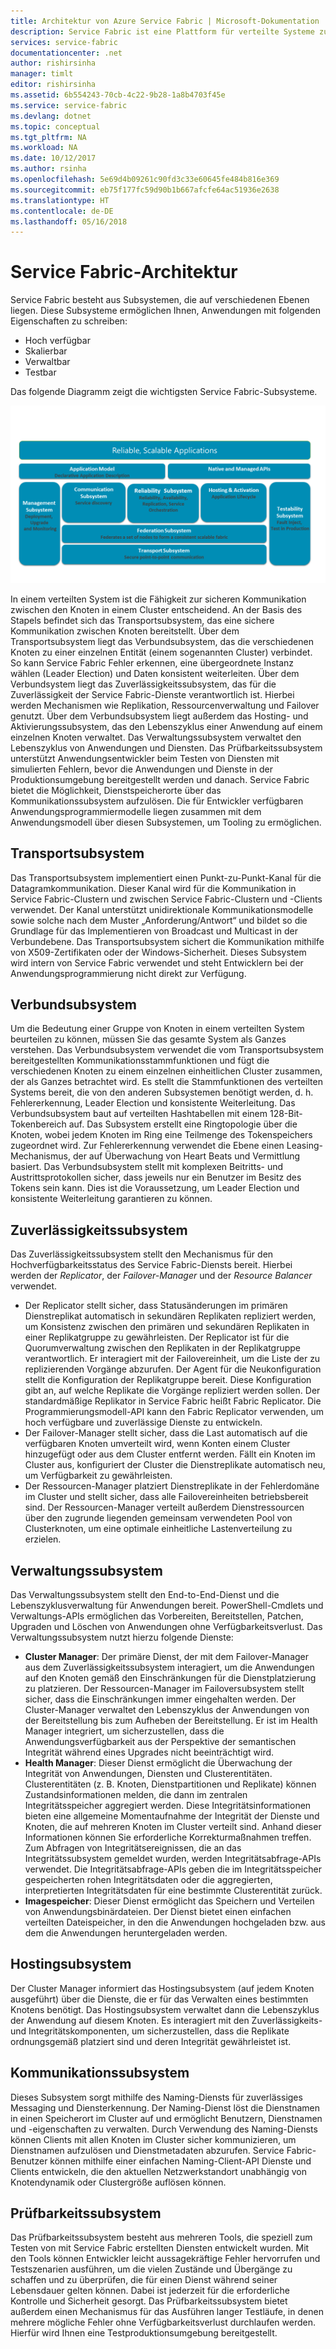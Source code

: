```yaml
---
title: Architektur von Azure Service Fabric | Microsoft-Dokumentation
description: Service Fabric ist eine Plattform für verteilte Systeme zum Erstellen skalierbarer, zuverlässiger und einfach zu verwaltender Anwendungen für die Cloud. Dieser Artikel beschreibt die Architektur von Service Fabric.
services: service-fabric
documentationcenter: .net
author: rishirsinha
manager: timlt
editor: rishirsinha
ms.assetid: 6b554243-70cb-4c22-9b28-1a8b4703f45e
ms.service: service-fabric
ms.devlang: dotnet
ms.topic: conceptual
ms.tgt_pltfrm: NA
ms.workload: NA
ms.date: 10/12/2017
ms.author: rsinha
ms.openlocfilehash: 5e69d4b09261c90fd3c33e60645fe484b816e369
ms.sourcegitcommit: eb75f177fc59d90b1b667afcfe64ac51936e2638
ms.translationtype: HT
ms.contentlocale: de-DE
ms.lasthandoff: 05/16/2018
---
```

# <a name="service-fabric-architecture"></a>Service Fabric-Architektur
Service Fabric besteht aus Subsystemen, die auf verschiedenen Ebenen liegen. Diese Subsysteme ermöglichen Ihnen, Anwendungen mit folgenden Eigenschaften zu schreiben:

* Hoch verfügbar
* Skalierbar
* Verwaltbar
* Testbar

Das folgende Diagramm zeigt die wichtigsten Service Fabric-Subsysteme.

![Diagramm der Service Fabric-Architektur](media/service-fabric-architecture/service-fabric-architecture.png)

In einem verteilten System ist die Fähigkeit zur sicheren Kommunikation zwischen den Knoten in einem Cluster entscheidend. An der Basis des Stapels befindet sich das Transportsubsystem, das eine sichere Kommunikation zwischen Knoten bereitstellt. Über dem Transportsubsystem liegt das Verbundsubsystem, das die verschiedenen Knoten zu einer einzelnen Entität (einem sogenannten Cluster) verbindet. So kann Service Fabric Fehler erkennen, eine übergeordnete Instanz wählen (Leader Election) und Daten konsistent weiterleiten. Über dem Verbundsystem liegt das Zuverlässigkeitssubsystem, das für die Zuverlässigkeit der Service Fabric-Dienste verantwortlich ist. Hierbei werden Mechanismen wie Replikation, Ressourcenverwaltung und Failover genutzt. Über dem Verbundsubsystem liegt außerdem das Hosting- und Aktivierungssubsystem, das den Lebenszyklus einer Anwendung auf einem einzelnen Knoten verwaltet. Das Verwaltungssubsystem verwaltet den Lebenszyklus von Anwendungen und Diensten. Das Prüfbarkeitssubsystem unterstützt Anwendungsentwickler beim Testen von Diensten mit simulierten Fehlern, bevor die Anwendungen und Dienste in der Produktionsumgebung bereitgestellt werden und danach. Service Fabric bietet die Möglichkeit, Dienstspeicherorte über das Kommunikationssubsystem aufzulösen. Die für Entwickler verfügbaren Anwendungsprogrammiermodelle liegen zusammen mit dem Anwendungsmodell über diesen Subsystemen, um Tooling zu ermöglichen.

## <a name="transport-subsystem"></a>Transportsubsystem
Das Transportsubsystem implementiert einen Punkt-zu-Punkt-Kanal für die Datagramkommunikation. Dieser Kanal wird für die Kommunikation in Service Fabric-Clustern und zwischen Service Fabric-Clustern und -Clients verwendet. Der Kanal unterstützt unidirektionale Kommunikationsmodelle sowie solche nach dem Muster „Anforderung/Antwort“ und bildet so die Grundlage für das Implementieren von Broadcast und Multicast in der Verbundebene. Das Transportsubsystem sichert die Kommunikation mithilfe von X509-Zertifikaten oder der Windows-Sicherheit. Dieses Subsystem wird intern von Service Fabric verwendet und steht Entwicklern bei der Anwendungsprogrammierung nicht direkt zur Verfügung.

## <a name="federation-subsystem"></a>Verbundsubsystem
Um die Bedeutung einer Gruppe von Knoten in einem verteilten System beurteilen zu können, müssen Sie das gesamte System als Ganzes verstehen. Das Verbundsubsystem verwendet die vom Transportsubsystem bereitgestellten Kommunikationsstammfunktionen und fügt die verschiedenen Knoten zu einem einzelnen einheitlichen Cluster zusammen, der als Ganzes betrachtet wird. Es stellt die Stammfunktionen des verteilten Systems bereit, die von den anderen Subsystemen benötigt werden, d. h. Fehlererkennung, Leader Election und konsistente Weiterleitung. Das Verbundsubsystem baut auf verteilten Hashtabellen mit einem 128-Bit-Tokenbereich auf. Das Subsystem erstellt eine Ringtopologie über die Knoten, wobei jedem Knoten im Ring eine Teilmenge des Tokenspeichers zugeordnet wird. Zur Fehlererkennung verwendet die Ebene einen Leasing-Mechanismus, der auf Überwachung von Heart Beats und Vermittlung basiert. Das Verbundsubsystem stellt mit komplexen Beitritts- und Austrittsprotokollen sicher, dass jeweils nur ein Benutzer im Besitz des Tokens sein kann. Dies ist die Voraussetzung, um Leader Election und konsistente Weiterleitung garantieren zu können.

## <a name="reliability-subsystem"></a>Zuverlässigkeitssubsystem
Das Zuverlässigkeitssubsystem stellt den Mechanismus für den Hochverfügbarkeitsstatus des Service Fabric-Diensts bereit. Hierbei werden der *Replicator*, der *Failover-Manager* und der *Resource Balancer* verwendet.

* Der Replicator stellt sicher, dass Statusänderungen im primären Dienstreplikat automatisch in sekundären Replikaten repliziert werden, um Konsistenz zwischen den primären und sekundären Replikaten in einer Replikatgruppe zu gewährleisten. Der Replicator ist für die Quorumverwaltung zwischen den Replikaten in der Replikatgruppe verantwortlich. Er interagiert mit der Failovereinheit, um die Liste der zu replizierenden Vorgänge abzurufen. Der Agent für die Neukonfiguration stellt die Konfiguration der Replikatgruppe bereit. Diese Konfiguration gibt an, auf welche Replikate die Vorgänge repliziert werden sollen. Der standardmäßige Replikator in Service Fabric heißt Fabric Replicator. Die Programmierungsmodell-API kann den Fabric Replicator verwenden, um hoch verfügbare und zuverlässige Dienste zu entwickeln.
* Der Failover-Manager stellt sicher, dass die Last automatisch auf die verfügbaren Knoten umverteilt wird, wenn Konten einem Cluster hinzugefügt oder aus dem Cluster entfernt werden. Fällt ein Knoten im Cluster aus, konfiguriert der Cluster die Dienstreplikate automatisch neu, um Verfügbarkeit zu gewährleisten.
* Der Ressourcen-Manager platziert Dienstreplikate in der Fehlerdomäne im Cluster und stellt sicher, dass alle Failovereinheiten betriebsbereit sind. Der Ressourcen-Manager verteilt außerdem Dienstressourcen über den zugrunde liegenden gemeinsam verwendeten Pool von Clusterknoten, um eine optimale einheitliche Lastenverteilung zu erzielen.

## <a name="management-subsystem"></a>Verwaltungssubsystem
Das Verwaltungssubsystem stellt den End-to-End-Dienst und die Lebenszyklusverwaltung für Anwendungen bereit. PowerShell-Cmdlets und Verwaltungs-APIs ermöglichen das Vorbereiten, Bereitstellen, Patchen, Upgraden und Löschen von Anwendungen ohne Verfügbarkeitsverlust. Das Verwaltungssubsystem nutzt hierzu folgende Dienste:

* **Cluster Manager**: Der primäre Dienst, der mit dem Failover-Manager aus dem Zuverlässigkeitssubsystem interagiert, um die Anwendungen auf den Knoten gemäß den Einschränkungen für die Dienstplatzierung zu platzieren. Der Ressourcen-Manager im Failoversubsystem stellt sicher, dass die Einschränkungen immer eingehalten werden. Der Cluster-Manager verwaltet den Lebenszyklus der Anwendungen von der Bereitstellung bis zum Aufheben der Bereitstellung. Er ist im Health Manager integriert, um sicherzustellen, dass die Anwendungsverfügbarkeit aus der Perspektive der semantischen Integrität während eines Upgrades nicht beeinträchtigt wird.
* **Health Manager**: Dieser Dienst ermöglicht die Überwachung der Integrität von Anwendungen, Diensten und Clusterentitäten. Clusterentitäten (z. B. Knoten, Dienstpartitionen und Replikate) können Zustandsinformationen melden, die dann im zentralen Integritätsspeicher aggregiert werden. Diese Integritätsinformationen bieten eine allgemeine Momentaufnahme der Integrität der Dienste und Knoten, die auf mehreren Knoten im Cluster verteilt sind. Anhand dieser Informationen können Sie erforderliche Korrekturmaßnahmen treffen. Zum Abfragen von Integritätsereignissen, die an das Integritätssubsystem gemeldet wurden, werden Integritätsabfrage-APIs verwendet. Die Integritätsabfrage-APIs geben die im Integritätsspeicher gespeicherten rohen Integritätsdaten oder die aggregierten, interpretierten Integritätsdaten für eine bestimmte Clusterentität zurück.
* **Imagespeicher**: Dieser Dienst ermöglicht das Speichern und Verteilen von Anwendungsbinärdateien. Der Dienst bietet einen einfachen verteilten Dateispeicher, in den die Anwendungen hochgeladen bzw. aus dem die Anwendungen heruntergeladen werden.

## <a name="hosting-subsystem"></a>Hostingsubsystem
Der Cluster Manager informiert das Hostingsubsystem (auf jedem Knoten ausgeführt) über die Dienste, die er für das Verwalten eines bestimmten Knotens benötigt. Das Hostingsubsystem verwaltet dann die Lebenszyklus der Anwendung auf diesem Knoten. Es interagiert mit den Zuverlässigkeits- und Integritätskomponenten, um sicherzustellen, dass die Replikate ordnungsgemäß platziert sind und deren Integrität gewährleistet ist.

## <a name="communication-subsystem"></a>Kommunikationssubsystem
Dieses Subsystem sorgt mithilfe des Naming-Diensts für zuverlässiges Messaging und Diensterkennung. Der Naming-Dienst löst die Dienstnamen in einen Speicherort im Cluster auf und ermöglicht Benutzern, Dienstnamen und -eigenschaften zu verwalten. Durch Verwendung des Naming-Diensts können Clients mit allen Knoten im Cluster sicher kommunizieren, um Dienstnamen aufzulösen und Dienstmetadaten abzurufen. Service Fabric-Benutzer können mithilfe einer einfachen Naming-Client-API Dienste und Clients entwickeln, die den aktuellen Netzwerkstandort unabhängig von Knotendynamik oder Clustergröße auflösen können.

## <a name="testability-subsystem"></a>Prüfbarkeitssubsystem
Das Prüfbarkeitssubsystem besteht aus mehreren Tools, die speziell zum Testen von mit Service Fabric erstellten Diensten entwickelt wurden. Mit den Tools können Entwickler leicht aussagekräftige Fehler hervorrufen und Testszenarien ausführen, um die vielen Zustände und Übergänge zu schaffen und zu überprüfen, die für einen Dienst während seiner Lebensdauer gelten können. Dabei ist jederzeit für die erforderliche Kontrolle und Sicherheit gesorgt. Das Prüfbarkeitssubsystem bietet außerdem einen Mechanismus für das Ausführen langer Testläufe, in denen mehrere mögliche Fehler ohne Verfügbarkeitsverlust durchlaufen werden. Hierfür wird Ihnen eine Testproduktionsumgebung bereitgestellt.

